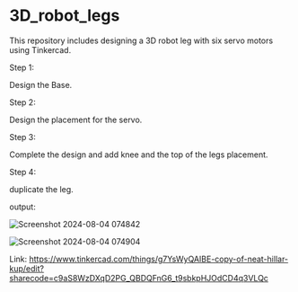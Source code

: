 # 3D_robot_legs

This repository includes designing a 3D robot leg with six servo motors using Tinkercad. 


Step 1:

Design the Base.

Step 2:

Design the placement for the servo. 

Step 3:

Complete the design and add knee and the top of the legs placement.

Step 4:

duplicate the leg. 


output:

![Screenshot 2024-08-04 074842](https://github.com/user-attachments/assets/a4e80ce3-db28-4992-8122-45445fbcd8a9)


![Screenshot 2024-08-04 074904](https://github.com/user-attachments/assets/0d1d1e26-11f3-4d7f-ad81-5bd188013d4b)

Link:
https://www.tinkercad.com/things/g7YsWyQAIBE-copy-of-neat-hillar-kup/edit?sharecode=c9aS8WzDXqD2PG_QBDQFnG6_t9sbkpHJOdCD4q3VLQc




